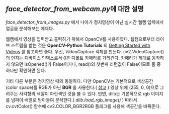## *face_detector_from_webcam.py*에 대한 설명

*face_detector_from_images.py* 에서 나아가 정지영상이 아닌 실시간 웹캠 입력에서 얼굴을 분석해보는 예제다. 

웹캠에서 영상을 입력받고 출력하기 위해서 OpenCV를 사용하였다. 웹캠으로부터 라이브 스트림을 받는 것은 **OpenCV-Python Tutorials** 의 [Getting Started with Videos](https://opencv-python-tutroals.readthedocs.io/en/latest/py_tutorials/py_gui/py_video_display/py_video_display.html) 를 참고하면 좋다. 우선, *VideoCapture* 객체를 만든다. cv2.VideoCapture()의 인자는 디바이스 인덱스로서 0은 디폴트 카메라를 가리킨다. 카메라가 제대로 동작하지 않으면 isOpened()가 False이거나, read()의 첫번째 리턴값이 False이므로 둘 중 하나만 확인하면 된다.

기타 다른 부분은 정지영상 때와 동일하다. 다만 OpenCV는 기본적으로 색상공간(color space)를 RGB가 아닌 **BGR** 을 사용한다.( [참고](https://www.learnopencv.com/why-does-opencv-use-bgr-color-format/) ) 영상 위에 (255, 0, 0)으로 그려주는 사각형의 색깔이 파란색인 것을 볼 수 있다. 반면, dlib는 기본적으로 rgb 이미지를 넘파이 배열로 받아들여 분석한다.( *dlib.load_rgb_image()* ) 따라서 cv.cvtColor() 함수에 cv2.COLOR_BGR2RGB 플래그를 사용해 색공간을 바꿔준다. 

